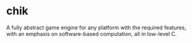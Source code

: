 # chik
A fully abstract game engine for any platform with the required features, with an emphasis on software-based computation, all in low-level C.

